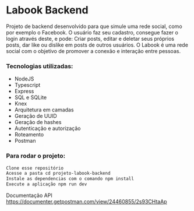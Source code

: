 # Labook Backend

Projeto de backend desenvolvido para que simule uma rede social, como por exemplo o Facebook. O usuário faz seu cadastro, consegue fazer o login através deste, e pode: Criar posts, editar e deletar seus próprios posts, dar like ou dislike em posts de outros usuários. O Labook é uma rede social com o objetivo de promover a conexão e interação entre pessoas.

### Tecnologias utilizadas:
- NodeJS
- Typescript
- Express
- SQL e SQLite
- Knex
- Arquitetura em camadas
- Geração de UUID
- Geração de hashes
- Autenticação e autorização
- Roteamento
- Postman

### Para rodar o projeto:
``` bash
Clone esse repositório
Acesse a pasta cd projeto-labook-backend
Instale as dependencias com o comando npm install
Execute a aplicação npm run dev
```

Documentação API https://documenter.getpostman.com/view/24460855/2s93CHtaAp
